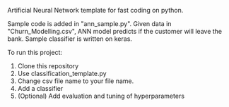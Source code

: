 Artificial Neural Network template for fast coding on python.

Sample code is added in "ann_sample.py".
Given data in "Churn_Modelling.csv", ANN model predicts if the customer will leave the bank. Sample classifier is written on keras.

To run this project:
  1. Clone this repository
  3. Use classification_template.py
  4. Change csv file name to your file name.
  4. Add a classifier
  5. (Optional) Add evaluation and tuning of hyperparameters
